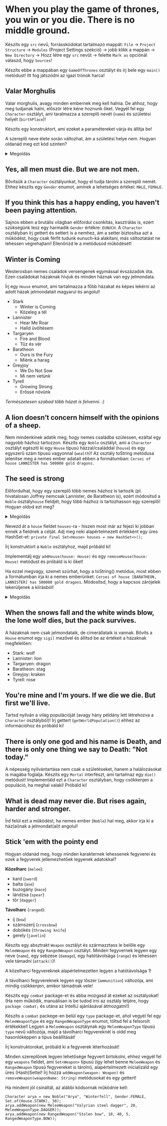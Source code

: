 # When you play the game of thrones, you win or you die. There is no middle ground.

Készíts egy `src` nevű, forrásskódokat tartalmazó mappát: 
`File` &rarr; `Project Structure` &rarr; 
`Modules` (Project Settings szekció) &rarr; jobb klikk a mappán &rarr; `New Directory` &rarr;
Hozz létre egy `src` nevűt &rarr; felette `Mark as` opciónál válaszd, hogy `Sources`!

Készíts ebbe a mappában egy  `GameOfThrones` osztályt és írj bele egy `main()` metódust!
Itt fog játszódni az igazi trónok harca!

## Valar Morghulis
Valar morghulis, avagy minden embernek meg kell halnia. 
De ahhoz, hogy meg tudjanak halni, először létre kéne hoznunk őket.
Vegyél fel egy `Character` osztályt, ami taralmazza a szereplő nevét (`name`)
és születési helyét (`birthPlace`)! 

Készíts egy konstruktort, ami ezeket a paramétereket várja és állítja be!

A szereplő neve élete során változhat, ám a születési helye nem. 
Hogyan oldanád meg ezt kód szinten?

<details><summary>Megoldás</summary><p>
Írj gettert és settert a névnek, a születési helyet állítsd final-re és csak gettert írj hozzá!
</p></details>

## Yes, all men must die. But we are not men.
Bővítsük a `Character` osztályunkat, hogy el tudja tárolni a szereplő nemét. Ehhez készíts egy
`Gender` enumot, aminek a lehetséges értékei: `MALE`, `FEMALE`.

## If you think this has a happy ending, you haven't been paying attention.
Sajnos ebben a brutális világban előfordul csonkítás, kasztrálás is,
ezért szükségünk lesz egy harmadik `Gender` értékre: `EUNUCH`.
A `Character` osztályban írj gettert és settert is a nemhez, ám
a setter biztosítsa azt a működést, hogy csak férfit tudunk eunuch-ká alakítani,
más változtatást ne lehessen végrehajtani!
Ellenőrizd le a metódusod működését!

## Winter is Coming

Westerosban nemes családok versengenek egymással évszázadok óta.
Ezen családokat házaknak hívjuk és minden háznak van egy jelmondata.

Írj egy `House` enumot, ami tartalmazza a főbb házakat és képes lekérni az adott házak
jelmondatait magyarul és angolul!
- Stark
  - Winter is Coming 
  - Közeleg a tél
- Lannister
  - Hear Me Roar
  - Halld üvöltésem
- Targaryen
  - Fire and Blood
  - Tűz és vér
- Baratheon
  - Ours is the Fury
  - Miénk a harag
- Greyjoy
  - We Do Not Sow
  - Mi nem vetünk
- Tyrell
  - Growing Strong
  - Erőssé növünk

_Természetesen szabad több házat is felvenni. :)_

## A lion doesn’t concern himself with the opinions of a sheep.
Nem mindenkinek adatik meg, hogy nemes családba szülessen, ezáltal egy nagyobb házhoz tartozzon.
Készíts egy `Noble` osztályt, ami a `Character` osztályt egészíti ki egy `House` típusú házzal/családdal
(`house`) és egy egyszerű szám típusú vagyonnal (`wealth`)!
Az osztály toString metódusa jelenítse meg a nemes ember adatait ebben a formátumban:
`Cersei of house LANNISTER has 500000 gold dragons.`

## The seed is strong
Előfordulhat, hogy egy szereplő több nemes házhoz is tartozik 
(pl. hivatalosan Joffrey nemcsak Lannister, de Baratheon is), 
ezért módosítsd a `Noble` osztály`house` fieldjét, hogy több házhoz is tartozhasson egy szereplő!
Hogyan oldod ezt meg?

<details><summary>Megoldás</summary><pre>
private final Set &lt House &gt houses;
</pre></details>

Nevezd át a `house` fieldet `houses`-ra - hiszen most már az fejezi ki jobban ennek a fieldnek a célját.
Adj meg neki alapértelmezett értékként egy üres HashSet-et:
`private final Set<House> houses = new HashSet<>();`

Írj konstruktort a `Noble` osztályhoz, majd próbáld ki!

Implementálj egy `addHouse(house: House)` és egy `removeHouse(house: House)` metódust és 
próbáld is ki őket!

Ha ezzel megvagy, szemet szúrhat, hogy a toString() metódus, most ebben a formátumban írja ki
a nemes emberünket: `Cersei of house [BARATHEON, LANNISTER] has 500000 gold dragons`.
Módosítsd, hogy a kapcsos zárójelek lekerüljenek a kiírásból! 

<details><summary>Megoldás</summary><p>
Ehhez több jó megoldás létezik,
érdemes külön felvenni egy <code>getHousesAsString()</code> metódust, ami visszaadja egy String-be összefűzve a
házakat!
</p></details>

## When the snows fall and the white winds blow, the lone wolf dies, but the pack survives.
A házaknak nem csak jelmondataik, de címerállataik is vannak. Bővíts a `House` enumot egy `sigil` mezővel
és állítsd be az értékeit a házaknak megfelelően:
- Stark: wolf
- Lannister: lion
- Targaryen: dragon
- Baratheon: stag
- Greyjoy: kraken
- Tyrell: rose

## You're mine and I'm yours. If we die we die. But first we'll live.
Tartsd nyilván a világ populációját (avagy hány példány lett létrehozva a `Character` osztályból)!
Írj gettert (`getWorldPopulation()`) ehhez az információhoz és próbáld ki!

## There is only one god and his name is Death, and there is only one thing we say to Death: "Not today."
A népesség nyilvántartása nem csak a születéseket, hanem a halálozásokat is magába foglalja.
Készíts egy `Mortal` interfészt, ami tartalmaz egy `die()` metódust!
Implementáld ezt a `Character` osztályban, hogy csökkenjen a populáció, ha meghal valaki!
Próbáld ki!

## What is dead may never die. But rises again, harder and stronger.
Írd felül ezt a működést, ha nemes ember (`Noble`) hal meg, akkor írja ki 
a ház(ai)nak a jelmondat(ai)t angolul!


## Stick 'em with the pointy end
Hogyan oldanád meg, hogy minden karakternek lehessenek fegyverei és ezek a fegyverek
jellemezhetőek legyenek adatokkal?

**Közelharc** (`melee`): 
- kard (`sword`)
- balta (`axe`)
- buzogány (`mace`)
- lándzsa (`spear`)
- tőr (`dagger`)

**Távolharc** (`ranged`):
- íj (`bow`)
- számszeríj (`crossbow`)
- dobókés (`throwing knife`)
- gerely (`javelin`)

Készíts egy absztrakt `Weapon` osztályt és származztass le belőle egy `MeleeWeapon` és
egy `RangedWeapon` osztályt. Minden fegyvernek legyen egy neve (`name`), egy sebzése
(`damage`), egy hatótávolsága (`range`) és lehessen vele támadni (`attack()`)!

A közelharci fegyvereknek alapértelmezetten legyen a hatótávolsága 1!

A távolharci fegyvereknek legyen egy lőszer (`ammunition`) változója, ami mindig 
csökkenjen, amikor támadnak vele!

Készíts egy `combat` package-et és abba mozgasd át ezeket az osztályokat!
(Ha nem működik, manuálisan is be tudod írni az osztály tetjére, hogy `package combat;`
és utána az IntelliJ ajánlásával átmozgatni!)

Készíts a `combat` packege-en belül egy `type` package-et, ahol vegyél fel egy
`MeleeWeaponType` és egy `RangedWeaponType` enumot, töltsd fel a felsorolt értékekkel!
Legyen a `MeleeWeapon` osztálynak egy `MeleeWeaponType` típusú `type` nevű változója,
majd a távolharci fegyvereknél is oldd meg hasonlóképpen a típus beállítását!

Írj konstruktorokat, próbáld ki a fegyverek léterhozását!

Minden szereplőnek legyen lehetősége fegyvert birtokolni, ehhez vegyél fel egy `weapons`
fieldet, ami `Set<Weapon>` típusú (így lehet benne `MeleeWeapon` és `RangedWeapon`
típusú fegyvereket is tárolni), alapértelmezett inicializáld egy üres (Hash)Settel!
Írj hozzá `addWeapon(weapon: Weapon)` és `removeWeapon(weaponName: String)` metódusokat
és egy gettert!

Ha mindent jól csináltál, az alábbi kódsornak működnie kell:
```
Character arya = new Noble("Arya", "Winterfell", Gender.FEMALE, Set.of(House.STARK), 30);
arya.addWeapon(new MeleeWeapon("Valyrian steel dagger", 20, MeleeWeaponType.DAGGER));
arya.addWeapon(new RangedWeapon("Stolen bow", 10, 40, 5, RangedWeaponType.BOW));
```

